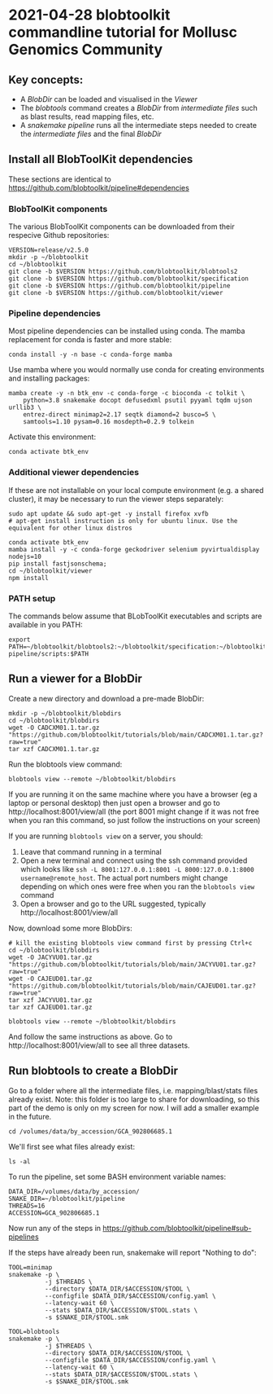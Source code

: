 # 2021-04-28 blobtoolkit commandline tutorial for Mollusc Genomics Community

## Key concepts:

- A *BlobDir* can be loaded and visualised in the *Viewer*
- The *blobtools* command creates a *BlobDir* from *intermediate files* such as blast results, read mapping files, etc.
- A *snakemake pipeline* runs all the intermediate steps needed to create the *intermediate files* and the final *BlobDir*

## Install all BlobToolKit dependencies

These sections are identical to https://github.com/blobtoolkit/pipeline#dependencies

### BlobToolKit components

The various BlobToolKit components can be downloaded from their respecive Github repositories:

```
VERSION=release/v2.5.0
mkdir -p ~/blobtoolkit
cd ~/blobtoolkit
git clone -b $VERSION https://github.com/blobtoolkit/blobtools2
git clone -b $VERSION https://github.com/blobtoolkit/specification
git clone -b $VERSION https://github.com/blobtoolkit/pipeline
git clone -b $VERSION https://github.com/blobtoolkit/viewer
```
### Pipeline dependencies

Most pipeline dependencies can be installed using conda. The mamba replacement for conda is faster and more stable:

```
conda install -y -n base -c conda-forge mamba
```
Use mamba where you would normally use conda for creating environments and installing packages:

```
mamba create -y -n btk_env -c conda-forge -c bioconda -c tolkit \
    python=3.8 snakemake docopt defusedxml psutil pyyaml tqdm ujson urllib3 \
    entrez-direct minimap2=2.17 seqtk diamond=2 busco=5 \
    samtools=1.10 pysam=0.16 mosdepth=0.2.9 tolkein
```
Activate this environment:
```
conda activate btk_env
```

### Additional viewer dependencies

If these are not installable on your local compute environment (e.g. a shared cluster), it may be necessary to run the viewer steps separately:

```
sudo apt update && sudo apt-get -y install firefox xvfb
# apt-get install instruction is only for ubuntu linux. Use the equivalent for other linux distros

conda activate btk_env
mamba install -y -c conda-forge geckodriver selenium pyvirtualdisplay nodejs=10
pip install fastjsonschema;
cd ~/blobtoolkit/viewer
npm install
```

### PATH setup
The commands below assume that BLobToolKit executables and scripts are available in you PATH:
```
export PATH=~/blobtoolkit/blobtools2:~/blobtoolkit/specification:~/blobtoolkit/insdc-pipeline/scripts:$PATH
```

## Run a viewer for a BlobDir

Create a new directory and download a pre-made BlobDir:
```
mkdir -p ~/blobtoolkit/blobdirs
cd ~/blobtoolkit/blobdirs
wget -O CADCXM01.1.tar.gz "https://github.com/blobtoolkit/tutorials/blob/main/CADCXM01.1.tar.gz?raw=true"
tar xzf CADCXM01.1.tar.gz
```
Run the blobtools view command:
```
blobtools view --remote ~/blobtoolkit/blobdirs
```

If you are running it on the same machine where you have a browser (eg a laptop or personal desktop) then just open a browser and go to http://localhost:8001/view/all (the port 8001 might change if it was not free when you ran this command, so just follow the instructions on your screen)

If you are running `blobtools view` on a server, you should:

1. Leave that command running in a terminal
2. Open a new terminal and connect using the ssh command provided which looks like `ssh -L 8001:127.0.0.1:8001 -L 8000:127.0.0.1:8000 username@remote_host`. The actual port numbers might change depending on which ones were free when you ran the `blobtools view` command
3. Open a browser and go to the URL suggested, typically http://localhost:8001/view/all

Now, download some more BlobDirs:
```
# kill the existing blobtools view command first by pressing Ctrl+c
cd ~/blobtoolkit/blobdirs
wget -O JACYVU01.tar.gz "https://github.com/blobtoolkit/tutorials/blob/main/JACYVU01.tar.gz?raw=true"
wget -O CAJEUD01.tar.gz "https://github.com/blobtoolkit/tutorials/blob/main/CAJEUD01.tar.gz?raw=true"
tar xzf JACYVU01.tar.gz
tar xzf CAJEUD01.tar.gz

blobtools view --remote ~/blobtoolkit/blobdirs
```

And follow the same instructions as above. Go to http://localhost:8001/view/all to see all three datasets.

## Run blobtools to create a BlobDir

Go to a folder where all the intermediate files, i.e. mapping/blast/stats files already exist. Note: this folder is too large to share for downloading, so this part of the demo is only on my screen for now. I will add a smaller example in the future.
```
cd /volumes/data/by_accession/GCA_902806685.1
```
We'll first see what files already exist:
```
ls -al
```

To run the pipeline, set some BASH environment variable names:
```
DATA_DIR=/volumes/data/by_accession/
SNAKE_DIR=~/blobtoolkit/pipeline
THREADS=16
ACCESSION=GCA_902806685.1
```
Now run any of the steps in https://github.com/blobtoolkit/pipeline#sub-pipelines

If the steps have already been run, snakemake will report "Nothing to do":
```
TOOL=minimap
snakemake -p \
          -j $THREADS \
          --directory $DATA_DIR/$ACCESSION/$TOOL \
          --configfile $DATA_DIR/$ACCESSION/config.yaml \
          --latency-wait 60 \
          --stats $DATA_DIR/$ACCESSION/$TOOL.stats \
          -s $SNAKE_DIR/$TOOL.smk

TOOL=blobtools
snakemake -p \
          -j $THREADS \
          --directory $DATA_DIR/$ACCESSION/$TOOL \
          --configfile $DATA_DIR/$ACCESSION/config.yaml \
          --latency-wait 60 \
          --stats $DATA_DIR/$ACCESSION/$TOOL.stats \
          -s $SNAKE_DIR/$TOOL.smk
```

